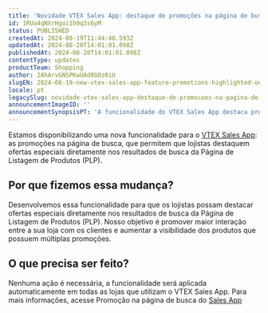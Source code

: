 ```yaml
---
title: 'Novidade VTEX Sales App: destaque de promoções na página de busca'
id: 1RUa4qNXrHgoi1h0q3s6yM
status: PUBLISHED
createdAt: 2024-08-19T11:44:46.593Z
updatedAt: 2024-08-20T14:01:01.098Z
publishedAt: 2024-08-20T14:01:01.098Z
contentType: updates
productTeam: Shopping
author: 2AhArvGNSPKwUAd8GOz0iU
slugEN: 2024-08-19-new-vtex-sales-app-feature-promotions-highlighted-on-the-search-page
locale: pt
legacySlug: novidade-vtex-sales-app-destaque-de-promocoes-na-pagina-de-busca
announcementImageID: ''
announcementSynopsisPT: 'A funcionalidade do VTEX Sales App destaca promoções nos resultados de busca da Página de Listagem de Produtos.'
---
```


Estamos disponibilizando uma nova funcionalidade para o [VTEX Sales App](/pt/tracks/instore-usando-o-app--4BYzQIwyOHvnmnCYQgLzdr/6cq4E1JCmA6vCvBCCtAgIM): as promoções na página de busca, que permitem que lojistas destaquem ofertas especiais diretamente nos resultados de busca da Página de Listagem de Produtos (PLP).

## Por que fizemos essa mudança?
Desenvolvemos essa funcionalidade para que os lojistas possam destacar ofertas especiais diretamente nos resultados de busca da Página de Listagem de Produtos (PLP). Nosso objetivo é promover maior interação entre a sua loja com os clientes e aumentar a visibilidade dos produtos que possuem múltiplas promoções.

## O que precisa ser feito?
Nenhuma ação é necessária, a funcionalidade será aplicada automaticamente em todas as lojas que utilizam o VTEX Sales App. Para mais informações, acesse Promoção na página de busca do [Sales App](/tutorial/promocao-na-pagina-de-busca-do-sales-app--2g9JmTLKYASz8jxme2pyc9)
